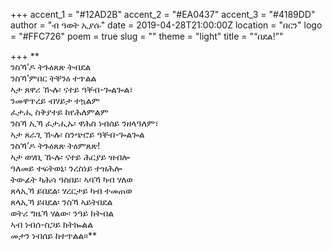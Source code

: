 +++
accent_1 = "#12AD2B"
accent_2 = "#EA0437"
accent_3 = "#4189DD"
author = "ብ ዓወት ኢያሱ"
date = 2019-04-28T21:00:00Z
location = "በርን"
logo = "#FFC726"
poem = true
slug = ""
theme = "light"
title = "“በደል!”"

+++
**  
ንስኻ’ዶ ትጉዕጸጽ ትብደል  
ንስኻ’ምበር ትቐንዕ ተጥልል  
ኣታ ጸዋሪ ዂሉ፡ ናተይ ዓቐብ-ጐልጐል፣  
ንመዋጥረይ ብሃይታ ተኳልም  
ፈታሒ ስቅያተይ ከየሕለምልም  
ንስኻ ኢኻ ፈታሒኡ፡ ዋሕስ ነብሰይ ንዘላዓለም፣  
ኣታ ጸራጊ ዂሉ፡ ስንጭሮይ ዓቐብ-ጐልጐል  
ንስኻ’ዶ ትጉዕጸጽ ትዕምጸጽ!  
ኣታ ወሃቢ ዂሉ፡ ናተይ ሕርያይ ዝብሎ  
ዓለመይ ተፍትወኒ፡ ንረስነይ ተዝሕሎ  
ትውፊት ካሕሳ ዓስበይ፡ ኣባኻ ካብ ሃለወ  
ጸላኢኻ ይበደል፡ ሃረርታይ ካብ ተመጠወ  
ጸላኢኻ ይበደል፡ ንስኻ ኣይትበደል  
ወትሪ ግዜኻ ሃልው፡ ንዓይ ክትብል  
ኣብ ነብሰ-ስጋይ ክትኰልል  
መታን ነብሰይ ከተጥልል።**